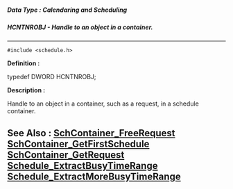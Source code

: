 ##### Data Type : Calendaring and Scheduling
##### HCNTNROBJ - Handle to an object in a container.
---
```
#include <schedule.h>
```

**Definition :**

typedef DWORD HCNTNROBJ;

**Description :**

Handle to an object in a container, such as a request, in a schedule container.


**See Also :**
[SchContainer_FreeRequest](/domino-c-api-docs/reference/Func/SchContainer_FreeRequest)
[SchContainer_GetFirstSchedule](/domino-c-api-docs/reference/Func/SchContainer_GetFirstSchedule)
[SchContainer_GetRequest](/domino-c-api-docs/reference/Func/SchContainer_GetRequest)
[Schedule_ExtractBusyTimeRange](/domino-c-api-docs/reference/Func/Schedule_ExtractBusyTimeRange)
[Schedule_ExtractMoreBusyTimeRange](/domino-c-api-docs/reference/Func/Schedule_ExtractMoreBusyTimeRange)
---
